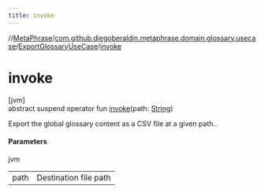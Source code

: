 ```yaml
---
title: invoke
---
```

//[MetaPhrase](../../../index.html)/[com.github.diegoberaldin.metaphrase.domain.glossary.usecase](../index.html)/[ExportGlossaryUseCase](index.html)/[invoke](invoke.html)



# invoke



[jvm]\
abstract suspend operator fun [invoke](invoke.html)(path: [String](https://kotlinlang.org/api/latest/jvm/stdlib/kotlin/-string/index.html))



Export the global glossary content as a CSV file at a given path..



#### Parameters


jvm

| | |
|---|---|
| path | Destination file path |





